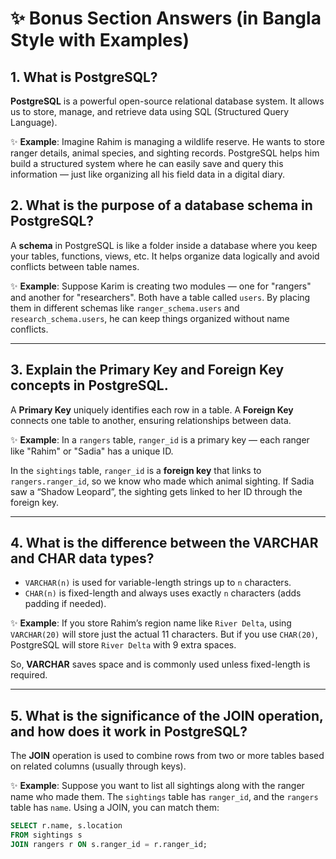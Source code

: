 # ✨ Bonus Section Answers (in Bangla Style with Examples)

## 1. What is PostgreSQL?

**PostgreSQL** is a powerful open-source relational database system. It allows us to store, manage, and retrieve data using SQL (Structured Query Language).

✨ **Example**: Imagine Rahim is managing a wildlife reserve. He wants to store ranger details, animal species, and sighting records. PostgreSQL helps him build a structured system where he can easily save and query this information — just like organizing all his field data in a digital diary.



## 2. What is the purpose of a database schema in PostgreSQL?

A **schema** in PostgreSQL is like a folder inside a database where you keep your tables, functions, views, etc. It helps organize data logically and avoid conflicts between table names.

✨ **Example**: Suppose Karim is creating two modules — one for "rangers" and another for "researchers". Both have a table called `users`. By placing them in different schemas like `ranger_schema.users` and `research_schema.users`, he can keep things organized without name conflicts.

---

## 3. Explain the Primary Key and Foreign Key concepts in PostgreSQL.

A **Primary Key** uniquely identifies each row in a table. A **Foreign Key** connects one table to another, ensuring relationships between data.

✨ **Example**: In a `rangers` table, `ranger_id` is a primary key — each ranger like "Rahim" or "Sadia" has a unique ID.

In the `sightings` table, `ranger_id` is a **foreign key** that links to `rangers.ranger_id`, so we know who made which animal sighting. If Sadia saw a “Shadow Leopard”, the sighting gets linked to her ID through the foreign key.

---

## 4. What is the difference between the VARCHAR and CHAR data types?

* `VARCHAR(n)` is used for variable-length strings up to `n` characters.
* `CHAR(n)` is fixed-length and always uses exactly `n` characters (adds padding if needed).

✨ **Example**: If you store Rahim’s region name like `River Delta`, using `VARCHAR(20)` will store just the actual 11 characters. But if you use `CHAR(20)`, PostgreSQL will store `River Delta` with 9 extra spaces.

So, **VARCHAR** saves space and is commonly used unless fixed-length is required.

---

## 5. What is the significance of the JOIN operation, and how does it work in PostgreSQL?

The **JOIN** operation is used to combine rows from two or more tables based on related columns (usually through keys).

✨ **Example**: Suppose you want to list all sightings along with the ranger name who made them. The `sightings` table has `ranger_id`, and the `rangers` table has `name`. Using a JOIN, you can match them:

```sql
SELECT r.name, s.location
FROM sightings s
JOIN rangers r ON s.ranger_id = r.ranger_id;


